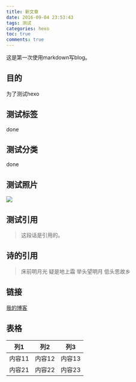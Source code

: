 ```yaml
---
title: 新文章
date: 2016-09-04 23:53:43
tags: 测试 
categories: hexo
toc: true
comments: true
---
```


这是第一次使用markdown写blog。

## 目的
为了测试hexo

## 测试标签
done

## 测试分类
done

## 测试照片
![](http://od0tim0m3.bkt.clouddn.com/0001047583.jpg)

## 测试引用
> 这段话是引用的。

## 诗的引用
>床前明月光
>疑是地上霜
>举头望明月
>低头思故乡

## 链接
[我的博客](zhangzemiao.com)

## 表格
列1 | 列2 | 列3
--- | --- | ---
内容11 | 内容12 | 内容13
内容21 | 内容22 | 内容23